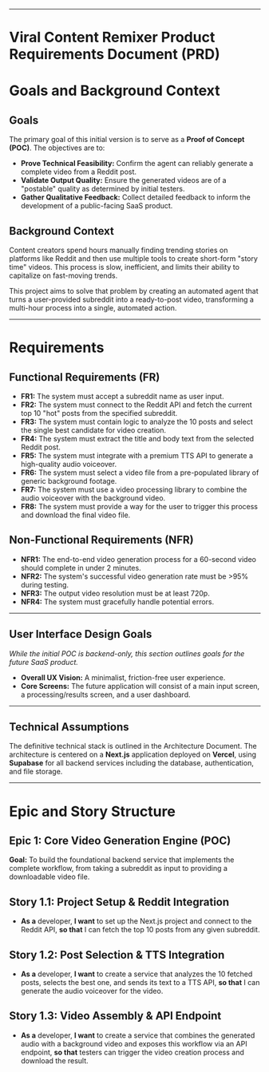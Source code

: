 ﻿---

# **Viral Content Remixer Product Requirements Document (PRD)**


# **Goals and Background Context**

## **Goals**

The primary goal of this initial version is to serve as a **Proof of Concept (POC)**. The objectives are to:

* **Prove Technical Feasibility:** Confirm the agent can reliably generate a complete video from a Reddit post.  
* **Validate Output Quality:** Ensure the generated videos are of a "postable" quality as determined by initial testers.  
* **Gather Qualitative Feedback:** Collect detailed feedback to inform the development of a public-facing SaaS product.

## **Background Context**

Content creators spend hours manually finding trending stories on platforms like Reddit and then use multiple tools to create short-form "story time" videos. This process is slow, inefficient, and limits their ability to capitalize on fast-moving trends.

This project aims to solve that problem by creating an automated agent that turns a user-provided subreddit into a ready-to-post video, transforming a multi-hour process into a single, automated action.

---

# **Requirements**

## **Functional Requirements (FR)**

* **FR1:** The system must accept a subreddit name as user input.  
* **FR2:** The system must connect to the Reddit API and fetch the current top 10 "hot" posts from the specified subreddit.  
* **FR3:** The system must contain logic to analyze the 10 posts and select the single best candidate for video creation.  
* **FR4:** The system must extract the title and body text from the selected Reddit post.  
* **FR5:** The system must integrate with a premium TTS API to generate a high-quality audio voiceover.  
* **FR6:** The system must select a video file from a pre-populated library of generic background footage.  
* **FR7:** The system must use a video processing library to combine the audio voiceover with the background video.  
* **FR8:** The system must provide a way for the user to trigger this process and download the final video file.

## **Non-Functional Requirements (NFR)**

* **NFR1:** The end-to-end video generation process for a 60-second video should complete in under 2 minutes.  
* **NFR2:** The system's successful video generation rate must be \>95% during testing.  
* **NFR3:** The output video resolution must be at least 720p.  
* **NFR4:** The system must gracefully handle potential errors.

---

## **User Interface Design Goals**

*While the initial POC is backend-only, this section outlines goals for the future SaaS product.*

* **Overall UX Vision:** A minimalist, friction-free user experience.  
* **Core Screens:** The future application will consist of a main input screen, a processing/results screen, and a user dashboard.

---

## **Technical Assumptions**

The definitive technical stack is outlined in the Architecture Document. The architecture is centered on a **Next.js** application deployed on **Vercel**, using **Supabase** for all backend services including the database, authentication, and file storage.

---

# **Epic and Story Structure**

## **Epic 1: Core Video Generation Engine (POC)**

**Goal:** To build the foundational backend service that implements the complete workflow, from taking a subreddit as input to providing a downloadable video file.

## **Story 1.1: Project Setup & Reddit Integration**

* **As a** developer, **I want** to set up the Next.js project and connect to the Reddit API, **so that** I can fetch the top 10 posts from any given subreddit.

## **Story 1.2: Post Selection & TTS Integration**

* **As a** developer, **I want** to create a service that analyzes the 10 fetched posts, selects the best one, and sends its text to a TTS API, **so that** I can generate the audio voiceover for the video.

## **Story 1.3: Video Assembly & API Endpoint**

* **As a** developer, **I want** to create a service that combines the generated audio with a background video and exposes this workflow via an API endpoint, **so that** testers can trigger the video creation process and download the result.
